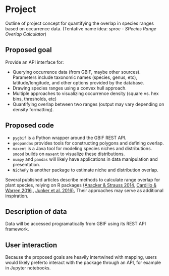 # Project

Outline of project concept for quantifying the overlap in species ranges based on occurrence data.  (Tentative name idea: *sproc - SPecies Range Overlap Calculator*)

## Proposed goal

Provide an API interface for:
- Querying occurrence data (from GBIF, maybe other sources).  Parameters include taxonomic names (species, genus, etc), latitude/longitude, and other options provided by the database.
- Drawing species ranges using a convex hull approach.
- Multiple approaches to visualizing occurrence density (square vs. hex bins, thresholds, etc)
- Quantifying overlap between two ranges (output may vary depending on density formatting).

## Proposed code
- ``pygbif`` is a Python wrapper around the GBIF REST API.
- ``geopandas`` provides tools for constructing polygons and defining overlap.
- ``maxent`` is a Java tool for modeling species niches and distributions.  ``smood`` builds on ``maxent`` to visualize these distributions.
- ``numpy`` and ``pandas`` will likely have applications in data manipulation and presentation.
- ``NichePy`` is another package to estimate niche and distribution overlap.

Several published articles describe methods to calculate range overlap for plant species, relying on R packages [(Anacker & Strauss 2014,](https://royalsocietypublishing.org/doi/10.1098/rspb.2013.2980) [Cardillo & Warren 2016,](https://onlinelibrary.wiley.com/doi/full/10.1111/geb.12455), [Junker et al. 2016).](https://besjournals.onlinelibrary.wiley.com/doi/full/10.1111/2041-210X.12611)  Their approaches may serve as additional inspiration.

## Description of data
Data will be accessed programatically from GBIF using its REST API framework.

## User interaction
Because the proposed goals are heavily intertwined with mapping, users would likely preferto interact with the package through an API, for example in Jupyter notebooks.
